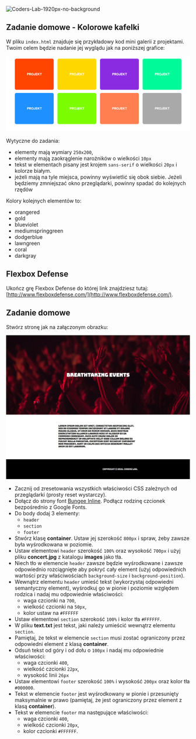 ![Coders-Lab-1920px-no-background](https://user-images.githubusercontent.com/30623667/104709394-2cabee80-571f-11eb-9518-ea6a794e558e.png)


## Zadanie domowe - Kolorowe kafelki

W pliku `index.html` znajduje się przykładowy kod mini galerii z projektami. 
Twoim celem będzie nadanie jej wyglądu jak na poniższej grafice:

![](images/01_example.png)

Wytyczne do zadania:
- elementy mają wymiary `250x200`,
- elementy mają zaokrąglenie narożników o wielkości `10px`
- tekst w elementach pisany jest krojem `sans-serif` o wielkości `20px` i kolorze białym.
- jeżeli mają na tyle miejsca, powinny wyświetlić się obok siebie. Jeżeli będziemy zmniejszać okno przeglądarki, powinny spadać do kolejnych rzędów

Kolory kolejnych elementów to:
- orangered
- gold
- blueviolet
- mediumspringgreen
- dodgerblue
- lawngreen
- coral
- darkgray



## Flexbox Defense

Ukończ grę Flexbox Defense do której link znajdziesz tutaj: [http://www.flexboxdefense.com/](http://www.flexboxdefense.com/).


## Zadanie domowe

Stwórz stronę jak na załączonym obrazku:

![](images/03_example.jpg)

* Zacznij od zresetowania wszystkich właściwości CSS zależnych od przeglądarki (prosty reset wystarczy).
* Dołącz do strony font [Bungee Inline](https://fonts.google.com/specimen/Bungee+Inline). Podłącz rodzinę czcionek bezpośrednio z Google Fonts.
* Do body dodaj 3 elementy:
    * ```header```
    * ```section```
    * ```footer```
* Stwórz klasę __container__. Ustaw jej szerokość ```800px``` i spraw, żeby zawsze była wyśrodkowana w poziomie.
* Ustaw elementowi ```header``` szerokość ```100%``` oraz wysokość ```700px``` i użyj pliku __concert.jpg__ z katalogu __images__ jako tła.
* Niech tło w elemencie ```header``` zawsze będzie wyśrodkowane i zawsze odpowiednio rozciągnięte aby pokryć cały element (użyj odpowiednich wartości przy właściwościach ```background-size``` i ```background-position```).
* Wewnątrz elementu ```header``` umieść tekst (wykorzystaj odpowiedni semantyczny element), wyśrodkuj go w pionie i poziomie względem rodzica i nadaj mu odpowiednie właściwości:
    * waga czcionki na ```700```,
    * wielkość czcionki na ```50px```,
    * kolor ustaw na ```#FFFFFF```
* Ustaw elementowi ```section``` szerokość ```100%``` i kolor tła ```#FFFFFF```.
* W pliku __text.txt__ jest tekst, jaki należy umieścić wewnątrz elementu ```section```.
* Pamiętaj, że tekst w elemencie ```section``` musi zostać ograniczony przez odpowiedni element z klasą __container__.
* Odsuń tekst od góry i od dołu o ```100px``` i nadaj mu odpowiednie właściwości:
    * waga czcionki ```400```,
    * wielkość czcionki ```22px```,
    * wysokość linii ```26px```
* Ustaw elementowi ```footer``` szerokość ```100%``` i wysokość ```200px``` oraz kolor tła ```#000000```.
* Tekst w elemencie ```footer``` jest wyśrodkowany w pionie i przesunięty maksymalnie w prawo (pamiętaj, że jest ograniczony przez element z klasą __container__).
* Tekst w elemencie ```footer``` ma następujące właściwości:
    * waga czcionki ```400```,
    * wielkość czcionki ```20px```,
    * kolor czcionki ```#FFFFFF```.
